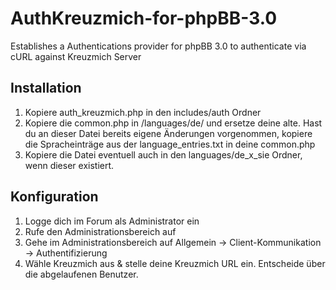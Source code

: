 # AuthKreuzmich-for-phpBB-3.0
Establishes a Authentications provider for phpBB 3.0 to authenticate via cURL against Kreuzmich Server 

## Installation
1. Kopiere auth_kreuzmich.php in den includes/auth Ordner
2. Kopiere die common.php in /languages/de/ und ersetze deine alte. Hast du an dieser Datei bereits eigene Änderungen vorgenommen, kopiere die Spracheinträge aus der language_entries.txt in deine common.php
3. Kopiere die Datei eventuell auch in den languages/de_x_sie Ordner, wenn dieser existiert.

## Konfiguration
1. Logge dich im Forum als Administrator ein 
2. Rufe den Administrationsbereich auf
3. Gehe im Administrationsbereich auf Allgemein -> Client-Kommunikation -> Authentifizierung
4. Wähle Kreuzmich aus & stelle deine Kreuzmich URL ein. Entscheide über die abgelaufenen Benutzer.
